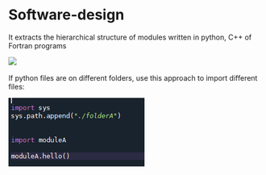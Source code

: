# Software-design
It extracts the hierarchical structure of modules written in python, C++ of Fortran programs 

![](/doc/graphs/AtenTTo_modules.png)

If python files are on different folders, use this approach to import different files: 

![](/doc/example/python_import_from_different_folders/import.png)
